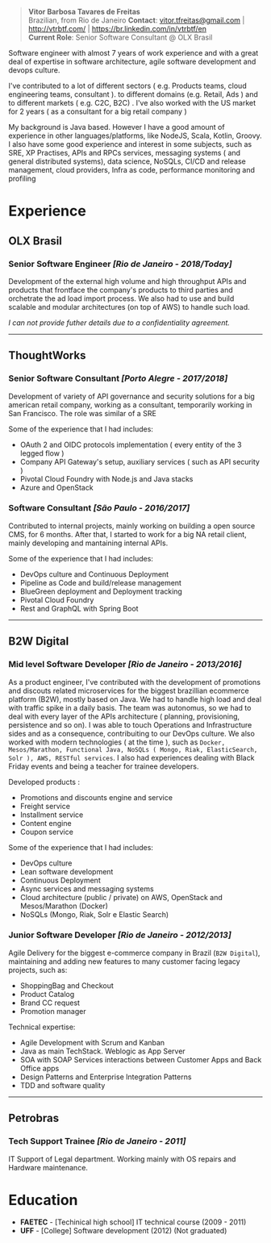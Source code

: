 > __Vitor Barbosa Tavares de Freitas__  
Brazilian, from Rio de Janeiro
__Contact__: vitor.tfreitas@gmail.com | http://vtrbtf.com/ | https://br.linkedin.com/in/vtrbtf/en  
__Current Role__: Senior Software Consultant @ OLX Brasil  

Software engineer with almost 7 years of work experience and with a great deal of expertise in software architecture, agile software development and devops culture. 

I've contributed to a lot of different sectors ( e.g. Products teams, cloud engineering teams, consultant ). to different domains (e.g. Retail, Ads ) and to different markets ( e.g. C2C, B2C) . I've also worked with the US market for 2 years ( as a consultant for a big retail company )

My background is Java based. However I have a good amount of experience in other languages/platforms, like NodeJS, Scala, Kotlin, Groovy. I also have some good experience and interest in some subjects, such as SRE, XP Practises, APIs and RPCs services, messaging systems ( and general distributed systems), data science, NoSQLs, CI/CD and release management, cloud providers, Infra as code, performance monitoring and profiling

# Experience

## OLX Brasil
### Senior Software Engineer _[Rio de Janeiro - 2018/Today]_
Development of the external high volume and high throughput APIs and products that frontface the company's products to third parties and orchetrate the ad load import process. We also had to use and build scalable and modular architectures (on top of AWS) to handle such load. 

_I can not provide futher details due to a confidentiality agreement._

-----

## ThoughtWorks
### Senior Software Consultant _[Porto Alegre - 2017/2018]_
Development of variety of API governance and security solutions for a big american retail company, working as a consultant, temporarily working in San Francisco. The role was similar of a SRE

Some of the experience that I had includes:
- OAuth 2 and OIDC protocols implementation ( every entity of the 3 legged flow )
- Company API Gateway's setup, auxiliary services ( such as API security )
- Pivotal Cloud Foundry with Node.js and Java stacks
- Azure and OpenStack 

### Software Consultant _[São Paulo - 2016/2017]_
Contributed to internal projects, mainly working on building a open source CMS, for 6 months. After that, I started to work for a big NA retail client, mainly developing and mantaining internal APIs. 

Some of the experience that I had includes:
- DevOps culture and Continuous Deployment 
- Pipeline as Code and build/release management
- BlueGreen deployment and Deployment tracking
- Pivotal Cloud Foundry
- Rest and GraphQL with Spring Boot

-----

## B2W Digital
### Mid level Software Developer  _[Rio de Janeiro - 2013/2016]_
As a product engineer, I've contributed with the development of promotions and discouts related microservices for the biggest brazillian ecommerce platform (B2W), mostly based on Java. We had to handle high load and deal with traffic spike in a daily basis. The team was autonomus, so we had to deal with every layer of the APIs architecture ( planning, provisioning, persistence and so on). I was able to touch Operations and Infrastructure sides and as a consequence, contribuiting to our DevOps culture. We also worked with modern technologies ( at the time ), such as `Docker, Mesos/Marathon, Functional Java, NoSQLs ( Mongo, Riak, ElasticSearch, Solr ), AWS, RESTful services`. I also had experiences dealing with Black Friday events and being a teacher for trainee developers. 

Developed products :
- Promotions and discounts engine and service
- Freight service
- Installment service
- Content engine
- Coupon service

Some of the experience that I had includes:
- DevOps culture
- Lean software development
- Continuous Deployment
- Async services and messaging systems 
- Cloud architecture (public / private) on AWS, OpenStack and Mesos/Marathon (Docker)
- NoSQLs (Mongo, Riak, Solr e Elastic Search)

### Junior Software Developer  _[Rio de Janeiro - 2012/2013]_
Agile Delivery for the biggest e-commerce company in Brazil (`B2W Digital`), maintaining and adding new features to many customer facing legacy projects, such as:

- ShoppingBag and Checkout
- Product Catalog
- Brand CC request
- Promotion manager

Technical expertise:
- Agile Development with Scrum and Kanban
- Java as main TechStack. Weblogic as App Server
- SOA with SOAP Services interactions between Customer Apps and Back Office apps
- Design Patterns and Enterprise Integration Patterns
- TDD and software quality 

--------

## Petrobras
### Tech Support Trainee _[Rio de Janeiro - 2011]_ 
IT Support of Legal department. Working mainly with OS repairs and Hardware maintenance.

# Education
- __FAETEC__ -  [Techinical high school] IT technical course (2009 - 2011)
- __UFF__ -  [College] Software development  (2012) (Not graduated)
  

